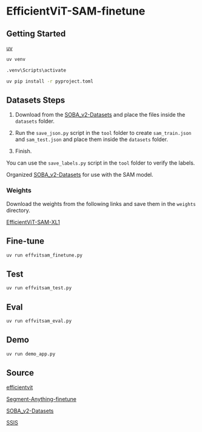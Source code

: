 # EfficientViT-SAM-finetune

## Getting Started

[uv](https://docs.astral.sh/uv/)

```bash
uv venv

.venv\Scripts\activate

uv pip install -r pyproject.toml
```

## Datasets Steps

1. Download from the [SOBA_v2-Datasets](https://drive.google.com/drive/folders/1MKxyq3R6AUeyLai9i9XWzG2C_n5f0ppP) and place the files inside the `datasets` folder.

2. Run the `save_json.py` script in the `tool` folder to create `sam_train.json` and `sam_test.json` and place them inside the `datasets` folder.

3. Finish.

You can use the `save_labels.py` script in the `tool` folder to verify the labels.

Organized [SOBA_v2-Datasets](https://drive.google.com/drive/folders/1561wGAf0oik7C7__3byLHBNJOIadFuMw?usp=sharing) for use with the SAM model.

### Weights

Download the weights from the following links and save them in the `weights` directory.

[EfficientViT-SAM-XL1](https://huggingface.co/han-cai/efficientvit-sam/resolve/main/xl1.pt)

## Fine-tune

```bash
uv run effvitsam_finetune.py
```

## Test

```bash
uv run effvitsam_test.py
```

## Eval

```bash
uv run effvitsam_eval.py
```

## Demo

```bash
uv run demo_app.py
```

## Source

[efficientvit](https://github.com/mit-han-lab/efficientvit)

[Segment-Anything-finetune](https://github.com/pg56714/Segment-Anything-finetune)

[SOBA_v2-Datasets](https://drive.google.com/drive/folders/1MKxyq3R6AUeyLai9i9XWzG2C_n5f0ppP)

[SSIS](https://github.com/stevewongv/SSIS)
